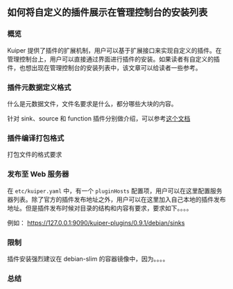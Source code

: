 ## 如何将自定义的插件展示在管理控制台的安装列表

### 概览

Kuiper 提供了插件的扩展机制，用户可以基于扩展接口来实现自定义的插件。在管理控制台上，用户可以直接通过界面进行插件的安装。如果读者有自定义的插件，也想出现在管理控制台的安装列表中，该文章可以给读者一些参考。

### 插件元数据定义格式

什么是元数据文件，文件名要求是什么，都分哪些大块的内容。

针对 sink、source 和 function 插件分别做介绍，可以参考[这个文档](../plugins/overview.md)

### 插件编译打包格式

打包文件的格式要求

### 发布至 Web 服务器

在 `etc/kuiper.yaml` 中，有一个 `pluginHosts` 配置项，用户可以在这里配置服务器列表。除了官方的插件发布地址之外，用户可以在这里加入自己本地的插件发布地址。但是插件发布时候对目录的结构和内容有要求，要求如下。。。。

例如： https://127.0.0.1:9090/kuiper-plugins/0.9.1/debian/sinks



### 限制

插件安装强烈建议在 debian-slim 的容器镜像中，因为。。。。



### 总结
